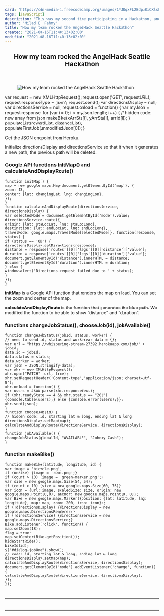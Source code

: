 ```yaml
---
card: "https://cdn-media-1.freecodecamp.org/images/1*J8qxFL2Bdpu8iCXlsF2ooQ.png"
tags: [JavaScript]
description: "This was my second time participating in a Hackathon, and it "
author: "Milad E. Fahmy"
title: "How my team rocked the AngelHack Seattle Hackathon"
created: "2021-08-16T11:40:13+02:00"
modified: "2021-08-16T11:40:13+02:00"
---
```

<div class="site-wrapper">
<main id="site-main" class="site-main outer">
<div class="inner">
<article class="post-full post tag-javascript tag-hackathon tag-learning-to-code tag-technology tag-programming ">
<header class="post-full-header">
<h1 class="post-full-title">How my team rocked the AngelHack Seattle Hackathon</h1>
</header>
<figure class="post-full-image">
<picture>
<source media="(max-width: 700px)" sizes="1px" srcset="data:image/gif;base64,R0lGODlhAQABAIAAAAAAAP///yH5BAEAAAAALAAAAAABAAEAAAIBRAA7 1w">
<source media="(min-width: 701px)" sizes="(max-width: 800px) 400px,
(max-width: 1170px) 700px,
1400px" srcset="https://cdn-media-1.freecodecamp.org/images/1*J8qxFL2Bdpu8iCXlsF2ooQ.png 300w,
https://cdn-media-1.freecodecamp.org/images/1*J8qxFL2Bdpu8iCXlsF2ooQ.png 600w,
https://cdn-media-1.freecodecamp.org/images/1*J8qxFL2Bdpu8iCXlsF2ooQ.png 1000w,
https://cdn-media-1.freecodecamp.org/images/1*J8qxFL2Bdpu8iCXlsF2ooQ.png 2000w">
<img onerror="this.style.display='none'" src="https://cdn-media-1.freecodecamp.org/images/1*J8qxFL2Bdpu8iCXlsF2ooQ.png" alt="How my team rocked the AngelHack Seattle Hackathon">
</picture>
</figure>
<section class="post-full-content">
<div class="post-content">
var request = new XMLHttpRequest();
request.open('GET', requestURL);
request.responseType = 'json';
request.send();
var directionsDisplay = null;
var directionsService = null;
request.onload = function() {
var myJson = request.response;
for (var i = 0; i &lt; myJson.length; i++) {
// hidden code: new array from json
makeBike(xArrSta[i], yArrSta[i], arrId[i]);
}
populateList(rewardList, distanceList);
populateFirstJob(unmodifiedJson[0]);
}</code></pre><p>Get the JSON endpoint from Heroku.</p><p>Initialize directionsDisplay and directionsService so that it when it generates a new path, the previous path will be deleted.</p><h3 id="google-api-functions-initmap-and-calculateanddisplayroute-"><strong>Google API functions initMap() and calculateAndDisplayRoute()</strong></h3><pre><code class="language-js">function initMap() {
map = new google.maps.Map(document.getElementById('map'), {
zoom: 13,
center: {lat: changingLat, lng: changingLon},
});
}
function calculateAndDisplayRoute(directionsService, directionsDisplay) {
var selectedMode = document.getElementById('mode').value;
directionsService.route({
origin: {lat: staLocLat, lng: staLocLong},
destination: {lat: endLocLat, lng: endLocLong},
travelMode: google.maps.TravelMode[selectedMode]}, function(response, status) {
if (status == 'OK') {
directionsDisplay.setDirections(response);
distance = response['routes'][0]['legs'][0]['distance']['value'];
duration = response['routes'][0]['legs'][0]['duration']['value'];
document.getElementById('distance').innerHTML = distance;
document.getElementById('duration').innerHTML = duration;
} else {
window.alert('Directions request failed due to ' + status);
}
});
}</code></pre><p><strong>initMap</strong> is a Google API function that renders the map on load. You can set the zoom and center of the map.</p><p><strong>calculateAndDisplayRoute</strong> is the function that generates the blue path. We modified the function to be able to show “distance” and “duration”.</p><h3 id="functions-changejobstatus-choosejob-id-jobavailable-"><strong>functions changeJobStatus(), chooseJob(id), jobAvailable()</strong></h3><pre><code class="language-js">function changeJobStatus(jobId, status, worker) {
// need to send id, status and workervar data = {};
var url = "https://whispering-stream-27392.herokuapp.com/job/" + jobId;
data.id = jobId;
data.status = status;
data.worker = worker;
var json = JSON.stringify(data);
var xhr = new XMLHttpRequest();
xhr.open("PATCH", url, true);
xhr.setRequestHeader('Content-type','application/json; charset=utf-8');
xhr.onload = function() {
var users = JSON.parse(xhr.responseText);
if (xhr.readyState == 4 &amp;&amp; xhr.status == "201") {console.table(users);} else {console.error(users);}};
xhr.send(json);
}
function chooseJob(id) {
// hidden code: id, starting lat &amp; long, ending lat &amp; long
directionsDisplay.setMap(map);
calculateAndDisplayRoute(directionsService, directionsDisplay);
}
function jobAvailable() {
changeJobStatus(globalId, "AVAILABLE", "Johnny Cash");
}</code></pre><h3 id="function-makebike-"><strong>function makeBike()</strong></h3><pre><code class="language-js">function makeBike(latitude, longitude, id) {
var image = 'bicycle.png';
if (onBike) {image = 'rDot.png';}
if (count &gt; 10) {image = 'green-marker.png';}
var size = new google.maps.Size(54, 54);
if (count &gt; 10) {size = new google.maps.Size(60, 75)}
var icon = {url: image, scaledSize: size, origin: new google.maps.Point(0,0), anchor: new google.maps.Point(0, 0)};
var Bike = new google.maps.Marker({position: {lat: latitude, lng: longitude}, map: map, zoom: 200, icon: icon});
if (!directionsDisplay) {directionsDisplay = new google.maps.DirectionsRenderer;}
if (!directionsService) {directionsService = new google.maps.DirectionsService;}
Bike.addListener('click', function() {
map.setZoom(18);
flag = true;
map.setCenter(Bike.getPosition());
hideStartRide();
bikeId(id);
$("#dialog-jobOne").show();
// code: id, starting lat &amp; long, ending lat &amp; long
directionsDisplay.setMap(map);
calculateAndDisplayRoute(directionsService, directionsDisplay);
document.getElementById('mode').addEventListener('change', function() {
calculateAndDisplayRoute(directionsService, directionsDisplay);
});
});
</div>
<hr>
<hr>
</section>
</article>
</div>
</main>
</div>
<!-- Google Tag Manager (noscript) -->
<!-- End Google Tag Manager (noscript) -->

